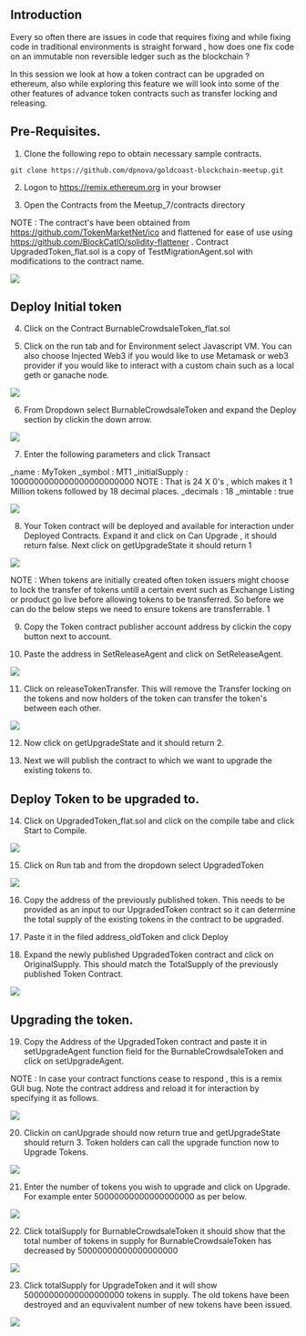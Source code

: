 ## Introduction

Every so often there are issues in code that requires fixing and while fixing code in traditional environments is straight forward , how does one fix code on an immutable non reversible ledger such as the blockchain ? 

In this session we look at how a token contract can be upgraded on ethereum, also while exploring this feature we will look into some of the other features of advance token contracts such as transfer locking and releasing.


## Pre-Requisites.

1. Clone the following repo to obtain necessary sample contracts.

```
git clone https://github.com/dpnova/goldcoast-blockchain-meetup.git
```

2. Logon to https://remix.ethereum.org in your browser

3. Open the Contracts from the Meetup_7/contracts directory

NOTE : The contract's have been obtained from https://github.com/TokenMarketNet/ico and flattened for ease of use using https://github.com/BlockCatIO/solidity-flattener . Contract UpgradedToken_flat.sol is a copy of TestMigrationAgent.sol with modifications to the contract name.

![](images/UT/3.png)

## Deploy Initial token

4. Click on the Contract BurnableCrowdsaleToken_flat.sol

5. Click on the run tab and for Environment select Javascript VM. You can also choose Injected Web3 if you would like to use Metamask or web3 provider if you would like to interact with a custom chain such as a local geth or ganache node.

![](images/UT/5.png)

6. From Dropdown select BurnableCrowdsaleToken and expand the Deploy section by clickin the down arrow.

![](images/UT/6.png)

7. Enter the following parameters and click Transact

_name : MyToken 
_symbol : MT1
_initialSupply : 1000000000000000000000000    NOTE : That is 24 X 0's , which makes it 1 Million tokens followed by 18 decimal places.
_decimals : 18
_mintable : true

![](images/UT/7.png)

8. Your Token contract will be deployed and available for interaction under Deployed Contracts. Expand it and click on Can Upgrade , it should return false.  Next click on getUpgradeState it should return 1 

![](images/UT/8.png)

NOTE :  When tokens are initially created often token issuers might choose to lock the transfer of tokens untill a certain event such as Exchange Listing or product go live before allowing tokens to be transferred. So before we can do the below steps we need to ensure tokens are transferrable. 
1

9. Copy the Token contract publisher account address by clickin the copy button next to account.

10.  Paste the address in SetReleaseAgent and click on SetReleaseAgent.

![](images/UT/10.png)

11. Click on releaseTokenTransfer. This will remove the Transfer locking on the tokens and now holders of the token can transfer the token's between each other.

![](images/UT/11.png)

12. Now click on getUpgradeState and it should return 2.

13. Next we will publish the contract to which we want to upgrade the existing tokens to.

## Deploy Token to be upgraded to.

14. Click on UpgradedToken_flat.sol and click on the compile tabe and click Start to Compile.

![](images/UT/14.png)

15. Click on Run tab and  from the dropdown select UpgradedToken

![](images/UT/15.png)

16. Copy the address of the previously published token. This needs to be provided as an input to our UpgradedToken contract so it can determine the total supply of the existing tokens in the contract to be upgraded.

17. Paste it in the filed address_oldToken and click Deploy

18. Expand the newly published UpgradedToken contract and click on OriginalSupply. This should match the TotalSupply of the previously published Token Contract.

![](images/UT/18.png)

## Upgrading the token.

19. Copy the Address of the UpgradedToken contract and paste it in setUpgradeAgent function field for the BurnableCrowdsaleToken and click on setUpgradeAgent.

NOTE : In case your contract functions cease to respond , this is a remix GUI bug. Note the contract address and reload it for interaction by specifying it as follows.

![](images/UT/19.png)


20. Clickin on canUpgrade should now return true and getUpgradeState should return 3. Token holders can call the upgrade function now to Upgrade Tokens.

![](images/UT/20.png)

21. Enter the number of tokens you wish to upgrade and click on Upgrade. For example enter 50000000000000000000 as per below.

![](images/UT/21.png)

22. Click totalSupply for BurnableCrowdsaleToken it should show that the total number of tokens in supply for BurnableCrowdsaleToken has decreased by 50000000000000000000

![](images/UT/22.png)

23. Click totalSupply for UpgradeToken and it will show 50000000000000000000 tokens in supply. The old tokens have been destroyed and an equvivalent number of new tokens have been issued.

![](images/UT/23.png)







































